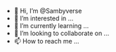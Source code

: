 - 👋 Hi, I’m @Sambyverse
- 👀 I’m interested in ...
- 🌱 I’m currently learning ...
- 💞️ I’m looking to collaborate on ...
- 📫 How to reach me ...

<!---
Sambyverse/Sambyverse is a ✨ special ✨ repository because its `README.md` (this file) appears on your GitHub profile.
You can click the Preview link to take a look at your changes.
--->
